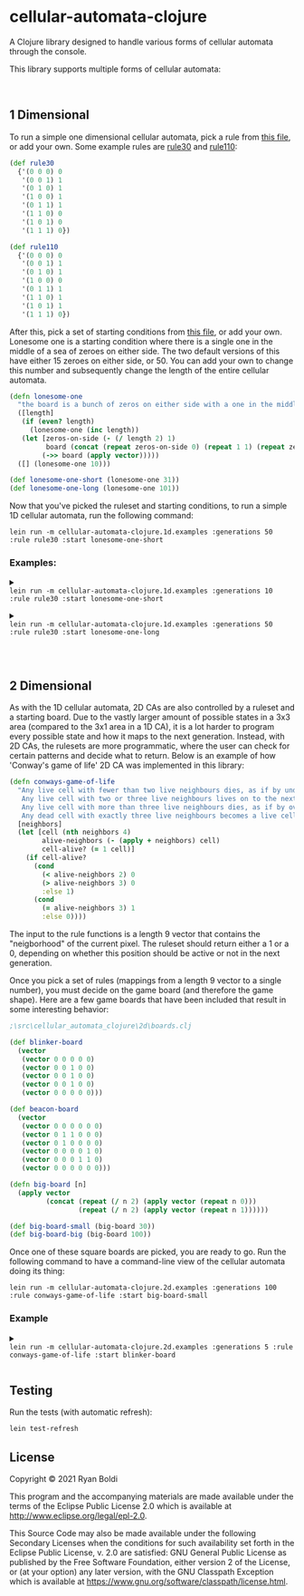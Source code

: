 # cellular-automata-clojure

A Clojure library designed to handle various forms of cellular automata through the console.


This library supports multiple forms of cellular automata:

&nbsp;

## 1 Dimensional
To run a simple one dimensional cellular automata, pick a rule from [this file](src\cellular_automata_clojure\1d\rules.clj), or add your own. Some example rules are [rule30](https://en.wikipedia.org/wiki/Rule_30) and [rule110](https://en.wikipedia.org/wiki/Rule_110):

```clojure
(def rule30
  {'(0 0 0) 0
   '(0 0 1) 1
   '(0 1 0) 1
   '(1 0 0) 1
   '(0 1 1) 1
   '(1 1 0) 0
   '(1 0 1) 0
   '(1 1 1) 0})

(def rule110
  {'(0 0 0) 0
   '(0 0 1) 1
   '(0 1 0) 1
   '(1 0 0) 0
   '(0 1 1) 1
   '(1 1 0) 1
   '(1 0 1) 1
   '(1 1 1) 0})
```

After this, pick a set of starting conditions from [this file](src\cellular_automata_clojure\1d\boards.clj), or add your own.
Lonesome one is a starting condition where there is a single one in the middle of a sea of zeroes on either side. The two default versions of this have either 15 zeroes on either side, or 50. You can add your own to change this number and subsequently change the length of the entire cellular automata.

```clojure
(defn lonesome-one
  "the board is a bunch of zeros on either side with a one in the middle"
  ([length] 
   (if (even? length)
     (lonesome-one (inc length))
   (let [zeros-on-side (- (/ length 2) 1)
         board (concat (repeat zeros-on-side 0) (repeat 1 1) (repeat zeros-on-side 0))]
        (->> board (apply vector)))))
  ([] (lonesome-one 10)))

(def lonesome-one-short (lonesome-one 31))
(def lonesome-one-long (lonesome-one 101)) 
```

Now that you've picked the ruleset and starting conditions, to run a simple 1D cellular automata, run the following command:

```
lein run -m cellular-automata-clojure.1d.examples :generations 50 :rule rule30 :start lonesome-one-short
```

### Examples:
<details>
    <summary>
        <code>
lein run -m cellular-automata-clojure.1d.examples :generations 10 :rule rule30 :start lonesome-one-short
        </code>
    </summary>
    =>
<pre><code>
..............#..............
.............###.............
............##..#............
...........##.####...........
..........##..#...#..........
.........##.####.###.........
........##..#....#..#........
.......##.####..######.......
......##..#...###.....#......
.....##.####.##..#...###.....
</code></pre>
</details>

<details>
    <summary>
        <code>
lein run -m cellular-automata-clojure.1d.examples :generations 50 :rule rule30 :start lonesome-one-long
        </code>
    </summary>
=>
<pre><code>
.................................................#.................................................
................................................###................................................
...............................................##..#...............................................
..............................................##.####..............................................
.............................................##..#...#.............................................
............................................##.####.###............................................
...........................................##..#....#..#...........................................
..........................................##.####..######..........................................
.........................................##..#...###.....#.........................................
........................................##.####.##..#...###........................................
.......................................##..#....#.####.##..#.......................................
......................................##.####..##.#....#.####......................................
.....................................##..#...###..##..##.#...#.....................................
....................................##.####.##..###.###..##.###....................................
...................................##..#....#.###...#..###..#..#...................................
..................................##.####..##.#..#.#####..#######..................................
.................................##..#...###..####.#....###......#.................................
................................##.####.##..###....##..##..#....###................................
...............................##..#....#.###..#..##.###.####..##..#...............................
..............................##.####..##.#..######..#...#...###.####..............................
.............................##..#...###..####.....####.###.##...#...#.............................
............................##.####.##..###...#...##....#...#.#.###.###............................
...........................##..#....#.###..#.###.##.#..###.##.#.#...#..#...........................
..........................##.####..##.#..###.#...#..####...#..#.##.######..........................
.........................##..#...###..####...##.#####...#.#####.#..#.....#.........................
........................##.####.##..###...#.##..#....#.##.#.....#####...###........................
.......................##..#....#.###..#.##.#.####..##.#..##...##....#.##..#.......................
......................##.####..##.#..###.#..#.#...###..####.#.##.#..##.#.####......................
.....................##..#...###..####...####.##.##..###....#.#..####..#.#...#.....................
....................##.####.##..###...#.##....#..#.###..#..##.####...###.##.###....................
...................##..#....#.###..#.##.#.#..#####.#..######..#...#.##...#..#..#...................
..................##.####..##.#..###.#..#.####.....####.....####.##.#.#.#########..................
.................##..#...###..####...####.#...#...##...#...##....#..#.#.#........#.................
................##.####.##..###...#.##....##.###.##.#.###.##.#..#####.#.##......###................
...............##..#....#.###..#.##.#.#..##..#...#..#.#...#..####.....#.#.#....##..#...............
..............##.####..##.#..###.#..#.####.####.#####.##.#####...#...##.#.##..##.####..............
.............##..#...###..####...####.#....#....#.....#..#....#.###.##..#.#.###..#...#.............
............##.####.##..###...#.##....##..###..###...######..##.#...#.###.#.#..####.###............
...........##..#....#.###..#.##.#.#..##.###..###..#.##.....###..##.##.#...#.####....#..#...........
..........##.####..##.#..###.#..#.####..#..###..###.#.#...##..###..#..##.##.#...#..######..........
.........##..#...###..####...####.#...######..###...#.##.##.###..######..#..##.#####.....#.........
........##.####.##..###...#.##....##.##.....###..#.##.#..#..#..###.....######..#....#...###........
.......##..#....#.###..#.##.#.#..##..#.#...##..###.#..##########..#...##.....####..###.##..#.......
......##.####..##.#..###.#..#.####.###.##.##.###...####.........####.##.#...##...###...#.####......
.....##..#...###..####...####.#....#...#..#..#..#.##...#.......##....#..##.##.#.##..#.##.#...#.....
....##.####.##..###...#.##....##..###.###########.#.#.###.....##.#..#####..#..#.#.###.#..##.###....
...##..#....#.###..#.##.#.#..##.###...#...........#.#.#..#...##..####....######.#.#...####..#..#...
..##.####..##.#..###.#..#.####..#..#.###.........##.#.#####.##.###...#..##......#.##.##...#######..
.##..#...###..####...####.#...######.#..#.......##..#.#.....#..#..#.#####.#....##.#..#.#.##......#.
##.####.##..###...#.##....##.##......#####.....##.###.##...########.#.....##..##..####.#.#.#....###
</code></pre>
</details>

&nbsp;
&nbsp;

## 2 Dimensional

As with the 1D cellular automata, 2D CAs are also controlled by a ruleset and a starting board. Due to the vastly larger amount of possible states in a 3x3 area (compared to the 3x1 area in a 1D CA), it is a lot harder to program every possible state and how it maps to the next generation. Instead, with 2D CAs, the rulesets are more programmatic, where the user can check for certain patterns and decide what to return. Below is an example of how 'Conway's game of life' 2D CA was implemented in this library:

```clojure
(defn conways-game-of-life
  "Any live cell with fewer than two live neighbours dies, as if by underpopulation.
   Any live cell with two or three live neighbours lives on to the next generation.
   Any live cell with more than three live neighbours dies, as if by overpopulation. 
   Any dead cell with exactly three live neighbours becomes a live cell, as if by reproduction."
  [neighbors]
  (let [cell (nth neighbors 4)
        alive-neighbors (- (apply + neighbors) cell)
        cell-alive? (= 1 cell)]
    (if cell-alive?
      (cond
        (< alive-neighbors 2) 0
        (> alive-neighbors 3) 0
        :else 1)
      (cond
        (= alive-neighbors 3) 1
        :else 0))))
```

The input to the rule functions is a length 9 vector that contains the "neigborhood" of the current pixel. The ruleset should return either a 1 or a 0, depending on whether this position should be active or not in the next generation.

Once you pick a set of rules (mappings from a length 9 vector to a single number), you must decide on the game board (and therefore the game shape). Here are a few game boards that have been included that result in some interesting behavior:

```clojure
;\src\cellular_automata_clojure\2d\boards.clj

(def blinker-board
  (vector
   (vector 0 0 0 0 0)
   (vector 0 0 1 0 0)
   (vector 0 0 1 0 0)
   (vector 0 0 1 0 0)
   (vector 0 0 0 0 0)))

(def beacon-board
  (vector
   (vector 0 0 0 0 0 0)
   (vector 0 1 1 0 0 0)
   (vector 0 1 0 0 0 0)
   (vector 0 0 0 0 1 0)
   (vector 0 0 0 1 1 0)
   (vector 0 0 0 0 0 0)))

(defn big-board [n]
  (apply vector
         (concat (repeat (/ n 2) (apply vector (repeat n 0)))
                 (repeat (/ n 2) (apply vector (repeat n 1))))))

(def big-board-small (big-board 30))
(def big-board-big (big-board 100))
```

Once one of these square boards are picked, you are ready to go. Run the following command to have a command-line view of the cellular automata doing its thing:

```
lein run -m cellular-automata-clojure.2d.examples :generations 100 :rule conways-game-of-life :start big-board-small
```

### Example
<details>
    <summary>
        <code>
lein run -m cellular-automata-clojure.2d.examples :generations 5 :rule conways-game-of-life :start blinker-board
        </code>
    </summary>
=>
<pre><code>
.....
..#..
..#..
..#..
.....

.....
.....
.###.
.....
.....

.....
..#..
..#..
..#..
.....

.....
.....
.###.
.....
.....

.....
..#..
..#..
..#..
.....
</code></pre>
</details>

## Testing
Run the tests (with automatic refresh):

```powershell
lein test-refresh
```

## License

Copyright © 2021 Ryan Boldi

This program and the accompanying materials are made available under the
terms of the Eclipse Public License 2.0 which is available at
http://www.eclipse.org/legal/epl-2.0.

This Source Code may also be made available under the following Secondary
Licenses when the conditions for such availability set forth in the Eclipse
Public License, v. 2.0 are satisfied: GNU General Public License as published by
the Free Software Foundation, either version 2 of the License, or (at your
option) any later version, with the GNU Classpath Exception which is available
at https://www.gnu.org/software/classpath/license.html.
